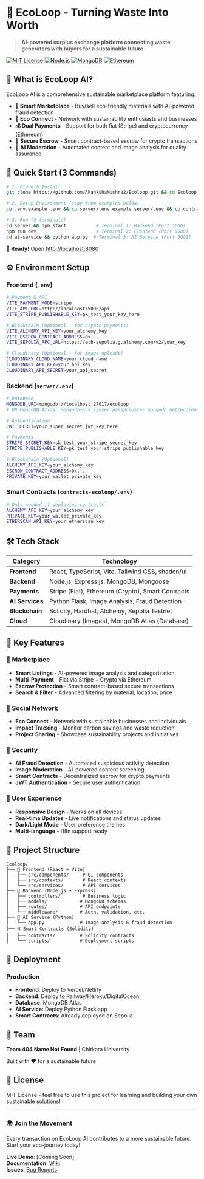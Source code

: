 # 🌱 **EcoLoop** - Turning Waste Into Worth

> **AI-powered surplus exchange platform connecting waste generators with buyers for a sustainable future**

[![MIT License](https://img.shields.io/badge/License-MIT-green.svg)](https://choosealicense.com/licenses/mit/)
[![Node.js](https://img.shields.io/badge/Node.js-18+-green.svg)](https://nodejs.org/)
[![MongoDB](https://img.shields.io/badge/MongoDB-4.4+-green.svg)](https://mongodb.com/)
[![Ethereum](https://img.shields.io/badge/Blockchain-Ethereum-blue.svg)](https://ethereum.org/)

## 🎯 **What is EcoLoop AI?**

EcoLoop AI is a comprehensive sustainable marketplace platform featuring:

- **🛒 Smart Marketplace** - Buy/sell eco-friendly materials with AI-powered fraud detection
- **🤝 Eco Connect** - Network with sustainability enthusiasts and businesses  
- **💰 Dual Payments** - Support for both fiat (Stripe) and cryptocurrency (Ethereum)
- **🔐 Secure Escrow** - Smart contract-based escrow for crypto transactions
- **🤖 AI Moderation** - Automated content and image analysis for quality assurance

## 🚀 **Quick Start (3 Commands)**

```bash
# 1. Clone & Install
git clone https://github.com/AkankshaMishra2/Ecoloop.git && cd Ecoloop && npm install && cd server && npm install && cd ../ai-service && pip install -r requirements.txt && cd ..

# 2. Setup Environment (copy from examples below)
cp .env.example .env && cp server/.env.example server/.env && cp contracts-ecoloop/.env.example contracts-ecoloop/.env

# 3. Run (3 terminals)
cd server && npm start           # Terminal 1: Backend (Port 5000)
npm run dev                      # Terminal 2: Frontend (Port 8080)
cd ai-service && python app.py  # Terminal 3: AI Service (Port 5001)
```

**🎉 Ready!** Open [http://localhost:8080](http://localhost:8080)

## ⚙️ **Environment Setup**

### **Frontend (`.env`)**
```bash
# Payment & API
VITE_PAYMENT_MODE=stripe
VITE_API_URL=http://localhost:5000/api
VITE_STRIPE_PUBLISHABLE_KEY=pk_test_your_key_here

# Blockchain (Optional - for crypto payments)
VITE_ALCHEMY_API_KEY=your_alchemy_key
VITE_ESCROW_CONTRACT_ADDRESS=0x...
VITE_SEPOLIA_RPC_URL=https://eth-sepolia.g.alchemy.com/v2/your_key

# Cloudinary (Optional - for image uploads)
CLOUDINARY_CLOUD_NAME=your_cloud_name
CLOUDINARY_API_KEY=your_api_key
CLOUDINARY_API_SECRET=your_api_secret
```

### **Backend (`server/.env`)**
```bash
# Database
MONGODB_URI=mongodb://localhost:27017/ecoloop
# OR MongoDB Atlas: mongodb+srv://user:pass@cluster.mongodb.net/ecoloop

# Authentication
JWT_SECRET=your_super_secret_jwt_key_here

# Payments
STRIPE_SECRET_KEY=sk_test_your_stripe_secret_key
STRIPE_PUBLISHABLE_KEY=pk_test_your_stripe_publishable_key

# Blockchain (Optional)
ALCHEMY_API_KEY=your_alchemy_key
ESCROW_CONTRACT_ADDRESS=0x...
PRIVATE_KEY=your_wallet_private_key
```

### **Smart Contracts (`contracts-ecoloop/.env`)**
```bash
# Only needed if deploying contracts
ALCHEMY_API_KEY=your_alchemy_key
PRIVATE_KEY=your_wallet_private_key
ETHERSCAN_API_KEY=your_etherscan_key
```

## 🛠️ **Tech Stack**

| **Category** | **Technology** |
|-------------|----------------|
| **Frontend** | React, TypeScript, Vite, Tailwind CSS, shadcn/ui |
| **Backend** | Node.js, Express.js, MongoDB, Mongoose |
| **Payments** | Stripe (Fiat), Ethereum (Crypto), Smart Contracts |
| **AI Services** | Python Flask, Image Analysis, Fraud Detection |
| **Blockchain** | Solidity, Hardhat, Alchemy, Sepolia Testnet |
| **Cloud** | Cloudinary (Images), MongoDB Atlas (Database) |

## 🎨 **Key Features**

### **🛒 Marketplace**
- **Smart Listings** - AI-powered image analysis and categorization
- **Multi-Payment** - Fiat via Stripe + Crypto via Ethereum
- **Escrow Protection** - Smart contract-based secure transactions
- **Search & Filter** - Advanced filtering by material, location, price

### **🤝 Social Network**
- **Eco Connect** - Network with sustainable businesses and individuals
- **Impact Tracking** - Monitor carbon savings and waste reduction
- **Project Sharing** - Showcase sustainability projects and initiatives

### **🔐 Security**
- **AI Fraud Detection** - Automated suspicious activity detection
- **Image Moderation** - AI-powered content screening
- **Smart Contracts** - Decentralized escrow for crypto payments
- **JWT Authentication** - Secure user authentication

### **📱 User Experience**
- **Responsive Design** - Works on all devices
- **Real-time Updates** - Live notifications and status updates
- **Dark/Light Mode** - User preference themes
- **Multi-language** - I18n support ready

## 📁 **Project Structure**

```
Ecoloop/
├── 🎨 Frontend (React + Vite)
│   ├── src/components/     # UI components
│   ├── src/contexts/       # React contexts
│   └── src/services/       # API services
├── 🔧 Backend (Node.js + Express)
│   ├── controllers/        # Business logic
│   ├── models/            # MongoDB schemas
│   ├── routes/            # API endpoints
│   └── middleware/        # Auth, validation, etc.
├── 🤖 AI Service (Python)
│   └── app.py             # Image analysis & fraud detection
├── ⛓️ Smart Contracts (Solidity)
│   ├── contracts/         # Solidity contracts
│   └── scripts/           # Deployment scripts
```

## 🚀 **Deployment**

### **Production**
- **Frontend**: Deploy to Vercel/Netlify
- **Backend**: Deploy to Railway/Heroku/DigitalOcean  
- **Database**: MongoDB Atlas
- **AI Service**: Deploy Python Flask app
- **Smart Contracts**: Already deployed on Sepolia

## 👥 **Team**

**Team 404 Name Not Found** | Chitkara University

Built with ❤️ for a sustainable future

## 📄 **License**

MIT License - feel free to use this project for learning and building your own sustainable solutions!

---

### 🌍 **Join the Movement**
Every transaction on EcoLoop AI contributes to a more sustainable future. Start your eco-journey today!

**Live Demo**: [Coming Soon]  
**Documentation**: [Wiki](https://github.com/AkankshaMishra2/Ecoloop/wiki)  
**Issues**: [Bug Reports](https://github.com/AkankshaMishra2/Ecoloop/issues)
